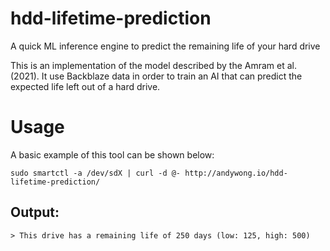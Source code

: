 # hdd-lifetime-prediction
A quick ML inference engine to predict the remaining life of your hard drive

This is an implementation of the model described by the Amram et al. (2021). It use Backblaze data in order to train an AI that can predict the expected life left out of a hard drive. 

# Usage

A basic example of this tool can be shown below:

`sudo smartctl -a /dev/sdX | curl -d @- http://andywong.io/hdd-lifetime-prediction/`

## Output:
```
> This drive has a remaining life of 250 days (low: 125, high: 500)
```
